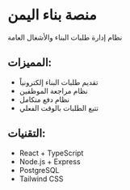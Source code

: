 # منصة بناء اليمن
نظام إدارة طلبات البناء والأشغال العامة

## المميزات:
- تقديم طلبات البناء إلكترونياً  
- نظام مراجعة الموظفين
- نظام دفع متكامل
- تتبع الطلبات بالوقت الفعلي

## التقنيات:
- React + TypeScript
- Node.js + Express  
- PostgreSQL
- Tailwind CSS
